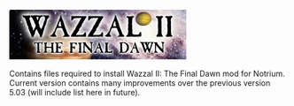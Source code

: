 ![Wazzal II: The Final Dawn](https://github.com/zexlr8er/Wazzal_II/blob/master/textures/Wazzal%20II/Promotional/banner.jpg "Wazzal II: The Final Dawn")

Contains files required to install Wazzal II: The Final Dawn mod for Notrium. Current version contains many improvements over the previous version 5.03 (will include list here in future).